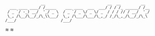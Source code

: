 	                __                            __  __         __  
	  ___ ____ ____/ /_____    ___ ____  ___  ___/ / / /_ ______/ /__
	 / _ `/ -_) __/  '_/ _ \  / _ `/ _ \/ _ \/ _  / / / // / __/  '_/
	 \_, /\__/\__/_/\_\\___/  \_, /\___/\___/\_,_/ /_/\_,_/\__/_/\_\ 
	/___/                    /___/

≋ &apid;
